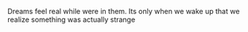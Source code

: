 Dreams feel real while were in them. Its only when we wake up that we realize something was actually strange
